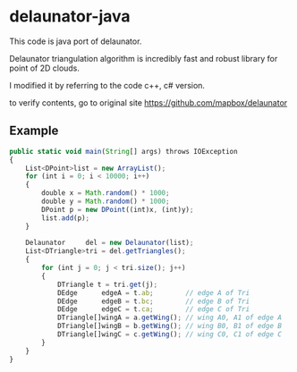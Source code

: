# delaunator-java
This code is java port of delaunator.

Delaunator triangulation algorithm is incredibly fast and robust library for point of 2D clouds.

I modified it by referring to the code c++, c# version.

to verify contents, go to original site https://github.com/mapbox/delaunator

## Example

```js
public static void main(String[] args) throws IOException
{
    List<DPoint>list = new ArrayList();
    for (int i = 0; i < 10000; i++)
    {
        double x = Math.random() * 1000;
        double y = Math.random() * 1000;
        DPoint p = new DPoint((int)x, (int)y);
        list.add(p);
    }
    
    Delaunator     del = new Delaunator(list);
    List<DTriangle>tri = del.getTriangles();
    {
        for (int j = 0; j < tri.size(); j++)
        {
            DTriangle t = tri.get(j);
            DEdge      edgeA = t.ab;        // edge A of Tri
            DEdge      edgeB = t.bc;        // edge B of Tri
            DEdge      edgeC = t.ca;        // edge C of Tri
            DTriangle[]wingA = a.getWing(); // wing A0, A1 of edge A
            DTriangle[]wingB = b.getWing(); // wing B0, B1 of edge B
            DTriangle[]wingC = c.getWing(); // wing C0, C1 of edge C
        }
    }
}
```
